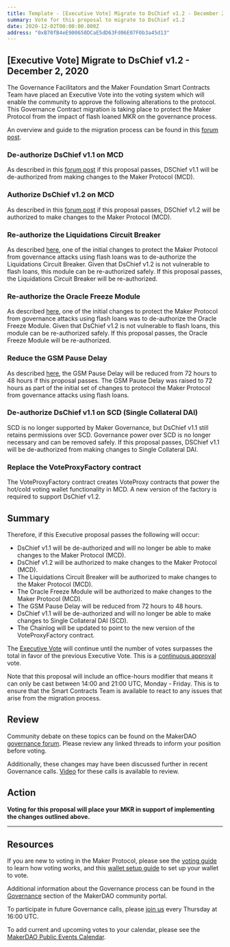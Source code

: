```yaml
---
title: Template - [Executive Vote] Migrate to DsChief v1.2 - December 2, 2020
summary: Vote for this proposal to migrate to DsChief v1.2
date: 2020-12-02T00:00:00.000Z
address: "0xB70fB4eE900650DCaE5dD63Fd06E07F0b3a45d13"
---
```

## [Executive Vote] Migrate to DsChief v1.2 - December 2, 2020

The Governance Facilitators and the Maker Foundation Smart Contracts Team have placed an Executive Vote into the voting system which will enable the community to approve the following alterations to the protocol. This Governance Contract migration is taking place to protect the Maker Protocol from the impact of flash loaned MKR on the governance process.

An overview and guide to the migration process can be found in this [forum post](https://forum.makerdao.com/t/dschief-v1-2-migration-steps/5412).

### De-authorize DsChief v1.1 on MCD

As described in this [forum post](https://forum.makerdao.com/t/dschief-1-2-flash-loan-protection-for-maker-governance/5115) if this proposal passes, DSChief v1.1 will be de-authorized from making changes to the Maker Protocol (MCD).

### Authorize DsChief v1.2 on MCD

As described in this [forum post](https://forum.makerdao.com/t/dschief-1-2-flash-loan-protection-for-maker-governance/5115) if this proposal passes, DSChief v1.2 will be authorized to make changes to the Maker Protocol (MCD).

### Re-authorize the Liquidations Circuit Breaker

As described [here](https://forum.makerdao.com/t/urgent-flash-loans-and-securing-the-maker-protocol/4901), one of the initial changes to protect the Maker Protocol from governance attacks using flash loans was to de-authorize the Liquidations Circuit Breaker. Given that DsChief v1.2 is not vulnerable to flash loans, this module can be re-authorized safely. If this proposal passes, the Liquidations Circuit Breaker will be re-authorized.

### Re-authorize the Oracle Freeze Module

As described [here](https://forum.makerdao.com/t/urgent-flash-loans-and-securing-the-maker-protocol/4901), one of the initial changes to protect the Maker Protocol from governance attacks using flash loans was to de-authorize the Oracle Freeze Module. Given that DsChief v1.2 is not vulnerable to flash loans, this module can be re-authorized safely. If this proposal passes, the Oracle Freeze Module will be re-authorized.

### Reduce the  GSM Pause Delay

As described [here](https://forum.makerdao.com/t/governance-security-module-gsm-adjustment/5421), the GSM Pause Delay will be reduced from 72 hours to 48 hours if this proposal passes. The GSM Pause Delay was raised to 72 hours as part of the initial set of changes to protocol the Maker Protocol from governance attacks using flash loans.

### De-authorize DsChief v1.1 on SCD (Single Collateral DAI)

SCD is no longer supported by Maker Governance, but DsChief v1.1 still retains permissions over SCD. Governance power over SCD is no longer necessary and can be removed safely. If this proposal passes, DSChief v1.1 will be de-authorized from making changes to Single Collateral DAI. 

### Replace the VoteProxyFactory contract

The VoteProxyFactory contract creates VoteProxy contracts that power the hot/cold voting wallet functionality in MCD. A new version of the factory is required to support DsChief v1.2. 

## Summary

Therefore, if this Executive proposal passes the following will occur:
- DsChief v1.1 will be de-authorized and will no longer be able to make changes to the Maker Protocol (MCD).
- DsChief v1.2 will be authorized to make changes to the Maker Protocol (MCD).
- The Liquidations Circuit Breaker will be authorized to make changes to the Maker Protocol (MCD).
- The Oracle Freeze Module will be authorized to make changes to the Maker Protocol (MCD).
- The GSM Pause Delay will be reduced from 72 hours to 48 hours.
- DsChief v1.1 will be de-authorized and will no longer be able to make changes to Single Collateral DAI (SCD).
- The Chainlog will be updated to point to the new version of the VoteProxyFactory contract.

The [Executive Vote](https://community-development.makerdao.com/en/learn/governance/on-chain-gov) will continue until the number of votes surpasses the total in favor of the previous Executive Vote. This is a [continuous approval](https://community-development.makerdao.com/en/learn/governance/how-voting-works) vote.

Note that this proposal will include an office-hours modifier that means it can only be cast between 14:00 and 21:00 UTC, Monday - Friday. This is to ensure that the Smart Contracts Team is available to react to any issues that arise from the migration process.

## Review

Community debate on these topics can be found on the MakerDAO [governance forum](https://forum.makerdao.com/). Please review any linked threads to inform your position before voting.

Additionally, these changes may have been discussed further in recent Governance calls. [Video](https://www.youtube.com/playlist?list=PLLzkWCj8ywWNq5-90-Id6VPSsrk4OWVan) for these calls is available to review.

## Action

**Voting for this proposal will place your MKR in support of implementing the changes outlined above.**

---

## Resources

If you are new to voting in the Maker Protocol, please see the [voting guide](https://community-development.makerdao.com/en/learn/governance/how-voting-works/) to learn how voting works, and this [wallet setup guide](https://community-development.makerdao.com/en/learn/governance/voting-setup/) to set up your wallet to vote.

Additional information about the Governance process can be found in the [Governance](https://community-development.makerdao.com/en/learn/governance) section of the MakerDAO community portal.

To participate in future Governance calls, please [join us](https://github.com/makerdao/community/tree/master/governance/governance-and-risk-meetings) every Thursday at 16:00 UTC.

To add current and upcoming votes to your calendar, please see the [MakerDAO Public Events Calendar](https://calendar.google.com/calendar/embed?src=makerdao.com_3efhm2ghipksegl009ktniomdk%40group.calendar.google.com&ctz=UTC&mode=week&showCalendars=0&showPrint=0).
